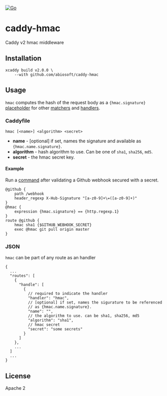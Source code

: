 [![Go](https://github.com/abiosoft/caddy-hmac/workflows/Go/badge.svg)](https://github.com/abiosoft/caddy-hmac/actions)

# caddy-hmac

Caddy v2 hmac middleware

## Installation

```
xcaddy build v2.0.0 \
    --with github.com/abiosoft/caddy-hmac
```

## Usage

`hmac` computes the hash of the request body as a `{hmac.signature}` [placeholder](https://caddyserver.com/docs/caddyfile/concepts#placeholders) for other [matchers](https://caddyserver.com/docs/caddyfile/matchers) and [handlers](https://caddyserver.com/docs/caddyfile/directives).

### Caddyfile

```
hmac [<name>] <algorithm> <secret>
```

* **name** - [optional] if set, names the signature and available as `{hmac.name.signature}`.
* **algorithm** - hash algorithm to use. Can be one of `sha1`, `sha256`, `md5`.
* **secret** - the hmac secret key.

#### Example

Run a [command](https://github.com/abiosoft/caddy-exec) after validating a Github webhook secured with a secret.

```
@github {
    path /webhook
    header_regexp X-Hub-Signature "[a-z0-9]+\=([a-z0-9]+)"
}
@hmac {
    expression {hmac.signature} == {http.regexp.1}
}
route @github {
    hmac sha1 {$GITHUB_WEBHOOK_SECRET}
    exec @hmac git pull origin master
}
```

### JSON

`hmac` can be part of any route as an handler

```jsonc
{
  ...
  "routes": [
    {
      "handle": [
        {
          // required to indicate the handler
          "handler": "hmac",
          // [optional] if set, names the sigurature to be referenced
          // as {hmac.name.signature}.
          "name": "",
          // the algorithm to use. can be sha1, sha256, md5
          "algorithm": "sha1",
          // hmac secret
          "secret": "some secrets"
        }
      ]
    },
    ...
  ]
  ...
}
```

## License

Apache 2
